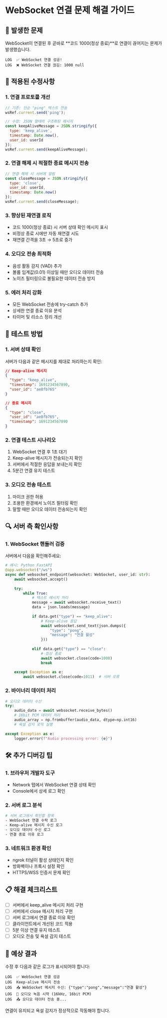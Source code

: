 # WebSocket 연결 문제 해결 가이드

## 🚨 발생한 문제

WebSocket이 연결된 후 곧바로 **코드 1000(정상 종료)**로 연결이 끊어지는 문제가 발생했습니다.

```
LOG  ✅ WebSocket 연결 성공!
LOG  ❌ WebSocket 연결 끊김: 1000 null
```

## 🔧 적용된 수정사항

### 1. **연결 프로토콜 개선**
```javascript
// 기존: 단순 "ping" 텍스트 전송
wsRef.current.send('ping');

// 수정: JSON 형태의 구조화된 메시지
const keepAliveMessage = JSON.stringify({
  type: 'keep_alive',
  timestamp: Date.now(),
  user_id: userId
});
wsRef.current.send(keepAliveMessage);
```

### 2. **연결 해제 시 적절한 종료 메시지 전송**
```javascript
// 연결 해제 시 서버에 알림
const closeMessage = JSON.stringify({
  type: 'close',
  user_id: userId,
  timestamp: Date.now()
});
wsRef.current.send(closeMessage);
```

### 3. **향상된 재연결 로직**
- 코드 1000(정상 종료) 시 서버 상태 확인 메시지 표시
- 비정상 종료 시에만 자동 재연결 시도
- 재연결 간격을 3초 → 5초로 증가

### 4. **오디오 전송 최적화**
- 음성 활동 감지 (VAD) 추가
- 볼륨 임계값(0.01) 이상일 때만 오디오 데이터 전송
- 노이즈 필터링으로 불필요한 데이터 전송 방지

### 5. **에러 처리 강화**
- 모든 WebSocket 전송에 try-catch 추가
- 상세한 연결 종료 이유 분석
- 타이머 및 리소스 정리 개선

## 🧪 테스트 방법

### 1. **서버 상태 확인**
서버가 다음과 같은 메시지를 제대로 처리하는지 확인:
```json
// Keep-alive 메시지
{
  "type": "keep_alive",
  "timestamp": 1691234567890,
  "user_id": "ae8fb765"
}

// 종료 메시지
{
  "type": "close",
  "user_id": "ae8fb765",
  "timestamp": 1691234567890
}
```

### 2. **연결 테스트 시나리오**
1. WebSocket 연결 후 1초 대기
2. Keep-alive 메시지가 전송되는지 확인
3. 서버에서 적절한 응답을 보내는지 확인
4. 5분간 연결 유지 테스트

### 3. **오디오 전송 테스트**
1. 마이크 권한 허용
2. 조용한 환경에서 노이즈 필터링 확인
3. 말할 때만 오디오 데이터 전송되는지 확인

## 🔍 서버 측 확인사항

### 1. **WebSocket 핸들러 검증**
서버에서 다음을 확인해주세요:

```python
# 예시: Python FastAPI
@app.websocket("/ws")
async def websocket_endpoint(websocket: WebSocket, user_id: str):
    await websocket.accept()
    
    try:
        while True:
            # 텍스트 메시지 처리
            message = await websocket.receive_text()
            data = json.loads(message)
            
            if data.get("type") == "keep_alive":
                # Keep-alive 응답
                await websocket.send_text(json.dumps({
                    "type": "pong",
                    "message": "연결 활성"
                }))
            
            elif data.get("type") == "close":
                # 정상 종료
                await websocket.close(code=1000)
                break
                
    except Exception as e:
        await websocket.close(code=1011)  # 서버 오류
```

### 2. **바이너리 데이터 처리**
```python
# 오디오 데이터 수신
try:
    audio_data = await websocket.receive_bytes()
    # 16bit PCM 데이터 처리
    audio_array = np.frombuffer(audio_data, dtype=np.int16)
    # 욕설 감지 로직 실행
    
except Exception as e:
    logger.error(f"Audio processing error: {e}")
```

## 🛠️ 추가 디버깅 팁

### 1. **브라우저 개발자 도구**
- Network 탭에서 WebSocket 연결 상태 확인
- Console에서 상세 로그 확인

### 2. **서버 로그 분석**
```bash
# 서버 로그에서 확인할 항목
- WebSocket 연결 수락 로그
- Keep-alive 메시지 수신 로그
- 오디오 데이터 수신 로그
- 연결 종료 이유 로그
```

### 3. **네트워크 환경 확인**
- ngrok 터널이 활성 상태인지 확인
- 방화벽이나 프록시 설정 확인
- HTTPS/WSS 인증서 문제 확인

## 📋 해결 체크리스트

- [ ] 서버에서 keep_alive 메시지 처리 구현
- [ ] 서버에서 close 메시지 처리 구현  
- [ ] 서버 로그에서 연결 종료 이유 확인
- [ ] 클라이언트에서 개선된 코드 적용
- [ ] 5분 이상 연결 유지 테스트
- [ ] 오디오 전송 및 욕설 감지 테스트

## 🎯 예상 결과

수정 후 다음과 같은 로그가 표시되어야 합니다:

```
LOG  ✅ WebSocket 연결 성공
LOG  Keep-alive 메시지 전송
LOG  📥 WebSocket 메시지 수신: {"type":"pong","message":"연결 활성"}
LOG  🎤 오디오 녹음 시작 (16kHz, 16bit PCM)
LOG  📤 오디오 데이터 전송 중...
```

연결이 유지되고 욕설 감지가 정상적으로 작동해야 합니다.